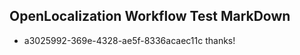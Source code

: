 ## OpenLocalization Workflow Test MarkDown
* a3025992-369e-4328-ae5f-8336acaec11c thanks!

<!--HONumber=Jul16_HO2-->



